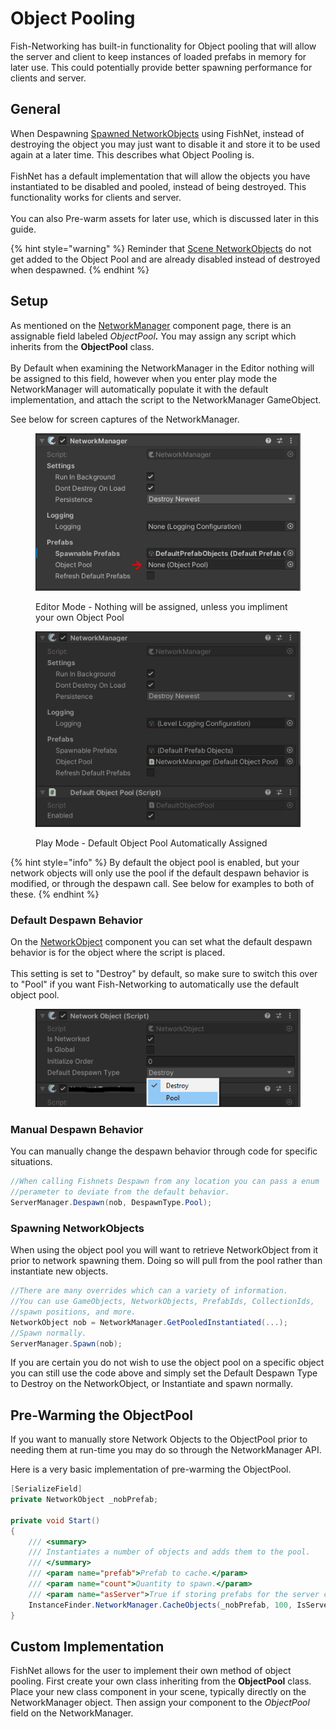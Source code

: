 # Object Pooling

Fish-Networking has built-in functionality for Object pooling that will allow the server and client to keep instances of loaded prefabs in memory for later use. This could potentially provide better spawning performance for clients and server.

## General

When Despawning [Spawned NetworkObjects](../networkobjects.md#spawned-networkobject) using FishNet, instead of destroying the object you may just want to disable it and store it to be used again at a later time. This describes what Object Pooling is.\
\
FishNet has a default implementation that will allow the objects you have instantiated to be disabled and pooled, instead of being destroyed. This functionality works for clients and server.\
\
You can also Pre-warm assets for later use, which is discussed later in this guide.

{% hint style="warning" %}
Reminder that [Scene NetworkObjects](../networkobjects.md#scene-networkobject) do not get added to the Object Pool and are already disabled instead of destroyed when despawned.
{% endhint %}

## Setup

As mentioned on the [NetworkManager](../../../../fishnet-building-blocks/components/managers/network-manager.md) component page, there is an assignable field labeled _ObjectPoo&#x6C;**.**_ You may assign any script which inherits from the **ObjectPool** class.\
\
By Default when examining the NetworkManager in the Editor nothing will be assigned to this field, however when you enter play mode the NetworkManager will automatically populate it with the default implementation, and attach the script to the NetworkManager GameObject.

See below for screen captures of the NetworkManager.

<figure><img src="../../../../.gitbook/assets/object-pool-unassigned.png" alt="Editor Mode"><figcaption><p>Editor Mode - Nothing will be assigned, unless you impliment your own Object Pool</p></figcaption></figure>

<figure><img src="../../../../.gitbook/assets/object-pool-automatically-assigned.png" alt=""><figcaption><p>Play Mode - Default Object Pool Automatically Assigned</p></figcaption></figure>

{% hint style="info" %}
By default the object pool is enabled, but your network objects will only use the pool if the default despawn behavior is modified, or through the despawn call. See below for examples to both of these.
{% endhint %}

### Default Despawn Behavior

On the [NetworkObject](../../../../manual/guides/spawning/broken-reference/) component you can set what the default despawn behavior is for the object where the script is placed.\
\
This setting is set to "Destroy" by default, so make sure to switch this over to "Pool" if you want Fish-Networking to automatically use the default object pool.

<figure><img src="../../../../.gitbook/assets/network-object-despawn-type-pool.png" alt=""><figcaption></figcaption></figure>

### Manual Despawn Behavior

You can manually change the despawn behavior through code for specific situations.

```csharp
//When calling Fishnets Despawn from any location you can pass a enum 
//perameter to deviate from the default behavior.
ServerManager.Despawn(nob, DespawnType.Pool);
```

### Spawning NetworkObjects

When using the object pool you will want to retrieve NetworkObject from it prior to network spawning them. Doing so will pull from the pool rather than instantiate new objects.

```csharp
//There are many overrides which can a variety of information.
//You can use GameObjects, NetworkObjects, PrefabIds, CollectionIds,
//spawn positions, and more.
NetworkObject nob = NetworkManager.GetPooledInstantiated(...);
//Spawn normally.
ServerManager.Spawn(nob);
```

If you are certain you do not wish to use the object pool on a specific object you can still use the code above and simply set the Default Despawn Type to Destroy on the NetworkObject, or Instantiate and spawn normally.

## Pre-Warming the ObjectPool

If you want to manually store Network Objects to the ObjectPool prior to needing them at run-time you may do so through the NetworkManager API.

Here is a very basic implementation of pre-warming the ObjectPool.

```csharp
[SerializeField]
private NetworkObject _nobPrefab;

private void Start()
{
    /// <summary>
    /// Instantiates a number of objects and adds them to the pool.
    /// </summary>
    /// <param name="prefab">Prefab to cache.</param>
    /// <param name="count">Quantity to spawn.</param>
    /// <param name="asServer">True if storing prefabs for the server collection.</param>
    InstanceFinder.NetworkManager.CacheObjects(_nobPrefab, 100, IsServer);
}
```

## Custom Implementation

FishNet allows for the user to implement their own method of object pooling. First create your own class inheriting from the **ObjectPool** class. Place your new class component in your scene, typically directly on the NetworkManager object. Then assign your component to the _ObjectPool_ field on the NetworkManager.

